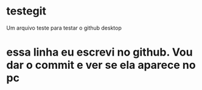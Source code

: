 # testegit
 Um arquivo teste para testar o github desktop
 
 # essa linha eu escrevi no github. Vou dar o commit e ver se ela aparece no pc
